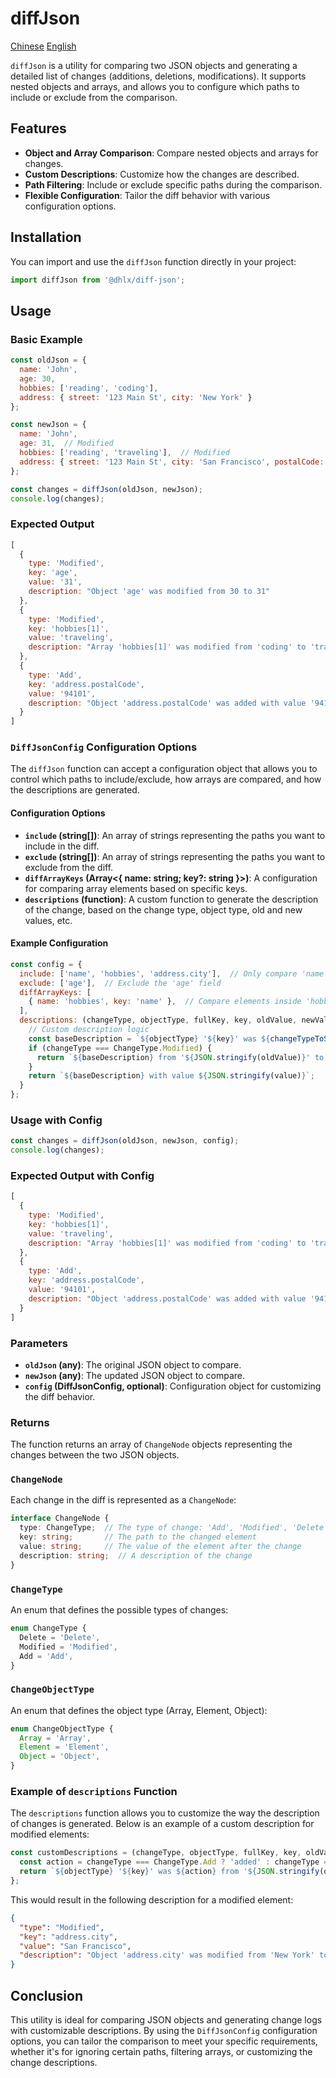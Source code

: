 
# diffJson

[Chinese](./README_zh.md)
[English](./README.md)

`diffJson` is a utility for comparing two JSON objects and generating a detailed list of changes (additions, deletions, modifications). It supports nested objects and arrays, and allows you to configure which paths to include or exclude from the comparison.

## Features
- **Object and Array Comparison**: Compare nested objects and arrays for changes.
- **Custom Descriptions**: Customize how the changes are described.
- **Path Filtering**: Include or exclude specific paths during the comparison.
- **Flexible Configuration**: Tailor the diff behavior with various configuration options.

## Installation

You can import and use the `diffJson` function directly in your project:

```javascript
import diffJson from '@dhlx/diff-json';
```

## Usage

### Basic Example

```javascript
const oldJson = {
  name: 'John',
  age: 30,
  hobbies: ['reading', 'coding'],
  address: { street: '123 Main St', city: 'New York' }
};

const newJson = {
  name: 'John',
  age: 31,  // Modified
  hobbies: ['reading', 'traveling'],  // Modified
  address: { street: '123 Main St', city: 'San Francisco', postalCode: '94101' }  // Added
};

const changes = diffJson(oldJson, newJson);
console.log(changes);
```

### Expected Output

```javascript
[
  {
    type: 'Modified',
    key: 'age',
    value: '31',
    description: "Object 'age' was modified from 30 to 31"
  },
  {
    type: 'Modified',
    key: 'hobbies[1]',
    value: 'traveling',
    description: "Array 'hobbies[1]' was modified from 'coding' to 'traveling'"
  },
  {
    type: 'Add',
    key: 'address.postalCode',
    value: '94101',
    description: "Object 'address.postalCode' was added with value '94101'"
  }
]
```

### `DiffJsonConfig` Configuration Options

The `diffJson` function can accept a configuration object that allows you to control which paths to include/exclude, how arrays are compared, and how the descriptions are generated.

#### Configuration Options

- **`include` (string[])**: An array of strings representing the paths you want to include in the diff.
- **`exclude` (string[])**: An array of strings representing the paths you want to exclude from the diff.
- **`diffArrayKeys` (Array<{ name: string; key?: string }>)**: A configuration for comparing array elements based on specific keys.
- **`descriptions` (function)**: A custom function to generate the description of the change, based on the change type, object type, old and new values, etc.

#### Example Configuration

```javascript
const config = {
  include: ['name', 'hobbies', 'address.city'],  // Only compare 'name', 'hobbies', and 'address.city'
  exclude: ['age'],  // Exclude the 'age' field
  diffArrayKeys: [
    { name: 'hobbies', key: 'name' },  // Compare elements inside 'hobbies' array by their 'name' property
  ],
  descriptions: (changeType, objectType, fullKey, key, oldValue, newValue, value) => {
    // Custom description logic
    const baseDescription = `${objectType} '${key}' was ${changeTypeToStr(changeType)}`;
    if (changeType === ChangeType.Modified) {
      return `${baseDescription} from '${JSON.stringify(oldValue)}' to '${JSON.stringify(newValue)}'`;
    }
    return `${baseDescription} with value ${JSON.stringify(value)}`;
  }
};
```

### Usage with Config

```javascript
const changes = diffJson(oldJson, newJson, config);
console.log(changes);
```

### Expected Output with Config

```javascript
[
  {
    type: 'Modified',
    key: 'hobbies[1]',
    value: 'traveling',
    description: "Array 'hobbies[1]' was modified from 'coding' to 'traveling'"
  },
  {
    type: 'Add',
    key: 'address.postalCode',
    value: '94101',
    description: "Object 'address.postalCode' was added with value '94101'"
  }
]
```

### Parameters

- **`oldJson` (any)**: The original JSON object to compare.
- **`newJson` (any)**: The updated JSON object to compare.
- **`config` (DiffJsonConfig, optional)**: Configuration object for customizing the diff behavior.

### Returns

The function returns an array of `ChangeNode` objects representing the changes between the two JSON objects.

### `ChangeNode`

Each change in the diff is represented as a `ChangeNode`:

```typescript
interface ChangeNode {
  type: ChangeType;  // The type of change: 'Add', 'Modified', 'Delete'
  key: string;       // The path to the changed element
  value: string;     // The value of the element after the change
  description: string;  // A description of the change
}
```

### `ChangeType`

An enum that defines the possible types of changes:

```typescript
enum ChangeType {
  Delete = 'Delete',
  Modified = 'Modified',
  Add = 'Add',
}
```

### `ChangeObjectType`

An enum that defines the object type (Array, Element, Object):

```typescript
enum ChangeObjectType {
  Array = 'Array',
  Element = 'Element',
  Object = 'Object',
}
```

### Example of `descriptions` Function

The `descriptions` function allows you to customize the way the description of changes is generated. Below is an example of a custom description for modified elements:

```javascript
const customDescriptions = (changeType, objectType, fullKey, key, oldValue, newValue, value) => {
  const action = changeType === ChangeType.Add ? 'added' : changeType === ChangeType.Delete ? 'deleted' : 'modified';
  return `${objectType} '${key}' was ${action} from '${JSON.stringify(oldValue)}' to '${JSON.stringify(newValue)}'`;
};
```

This would result in the following description for a modified element:

```json
{
  "type": "Modified",
  "key": "address.city",
  "value": "San Francisco",
  "description": "Object 'address.city' was modified from 'New York' to 'San Francisco'"
}
```

## Conclusion

This utility is ideal for comparing JSON objects and generating change logs with customizable descriptions. By using the `DiffJsonConfig` configuration options, you can tailor the comparison to meet your specific requirements, whether it's for ignoring certain paths, filtering arrays, or customizing the change descriptions.


